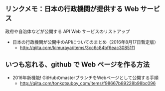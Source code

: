 ## リンクメモ：日本の行政機関が提供する Web サービス

政府や自治体などが公開する API Web サービスのリストアップ
* 日本の行政機関が公開中のAPIについてのまとめ（2016年8月17日暫定版）
  * http://qiita.com/kimuraya/items/3cc6c84bf6eac30851f1


## いつも忘れる、github で Web ページを作る方法

* 2016年新機能! GitHubのmasterブランチをWebページとして公開する手順
  * http://qiita.com/tonkotsuboy_com/items/f98667b89228b98bc096


